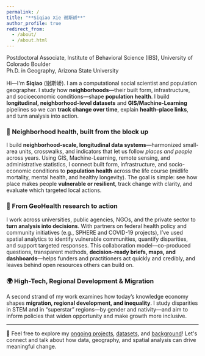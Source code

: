 ```yaml
---
permalink: /
title: "**Siqiao Xie 谢斯峤**"
author_profile: true
redirect_from:
  - /about/
  - /about.html
---
```


Postdoctoral Associate, Institute of Behavioral Science (IBS), University of Colorado Boulder  
Ph.D. in Geography, Arizona State University

Hi—I'm **Siqiao** (谢斯峤). I am a computational social scientist and population geographer. I study how **neighborhoods**—their built form, infrastructure, and socioeconomic conditions—shape **population health**. I build **longitudinal, neighborhood-level datasets** and **GIS/Machine-Learning** pipelines so we can **track change over time**, explain **health–place links**, and turn analysis into action. 

### 🏥 Neighborhood health, built from the block up
I build **neighborhood-scale, longitudinal data systems**—harmonized small-area units, crosswalks, and indicators that let us follow *places and people* across years. Using GIS, Machine-Learning, remote sensing, and administrative statistics, I connect built form, infrastructure, and socio-economic conditions to **population health** across the life course (midlife mortality, mental health, and healthy longevity). The goal is simple: see how place makes people **vulnerable or resilient**, track change with clarity, and evaluate which targeted local actions.

### 🔄 From GeoHealth research to action
I work across universities, public agencies, NGOs, and the private sector to **turn analysis into decisions**. With partners on federal health policy and community initiatives (e.g., SPHERE and COVID-19 projects), I’ve used spatial analytics to identify vulnerable communities, quantify disparities, and support targeted responses. This collaboration model—co-produced questions, transparent methods, **decision-ready briefs, maps, and dashboards**—helps funders and practitioners act quickly and credibly, and leaves behind open resources others can build on.

### 🌍 High-Tech, Regional Development & Migration
A second strand of my work examines how today’s knowledge economy shapes **migration, regional development, and inequality**. I study disparities in STEM and in “superstar” regions—by gender and nativity—and aim to inform policies that widen opportunity and make growth more inclusive.


---

🔗 Feel free to explore my [ongoing projects](./publications.html), [datasets](./portfolio.html), and [background](./files/xie_cv_new.pdf)! Let's connect and talk about how data, geography, and spatial analysis can drive meaningful change.
